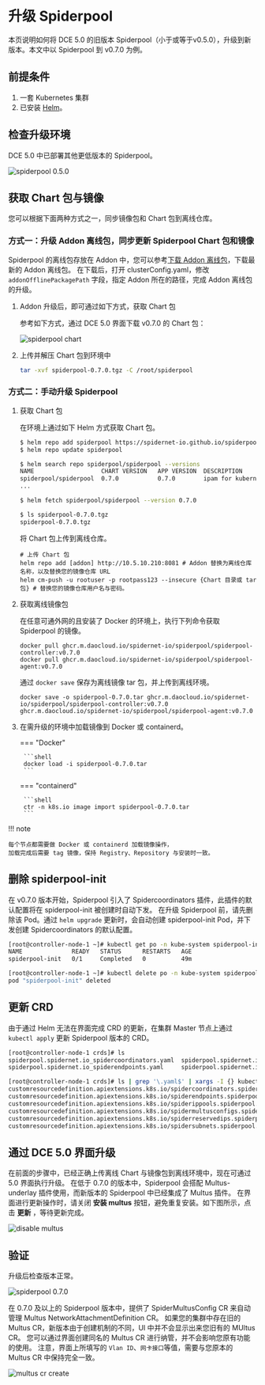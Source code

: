 # 升级 Spiderpool

本页说明如何将 DCE 5.0 的旧版本 Spiderpool（小于或等于v0.5.0），升级到新版本。本文中以 Spiderpool 到 v0.7.0 为例。

## 前提条件

1. 一套 Kubernetes 集群
2. 已安装 [Helm](https://helm.sh/docs/intro/install/)。

## 检查升级环境

DCE 5.0 中已部署其他更低版本的 Spiderpool。

![spiderpool 0.5.0](https://docs.daocloud.io/daocloud-docs-images/docs/zh/docs/network/images/spiderpool-before-upgrade.png)

## 获取 Chart 包与镜像

您可以根据下面两种方式之一，同步镜像包和 Chart 包到离线仓库。

### 方式一：升级 Addon 离线包，同步更新 Spiderpool Chart 包和镜像

Spiderpool 的离线包存放在 Addon 中，您可以参考[下载 Addon 离线包](../../../download/addon/history.md)，下载最新的 Addon 离线包。
在下载后，打开 clusterConfig.yaml，修改 `addonOfflinePackagePath` 字段，指定 Addon 所在的路径，完成 Addon 离线包的升级。

1. Addon 升级后，即可通过如下方式，获取 Chart 包

    参考如下方式，通过 DCE 5.0 界面下载 v0.7.0 的 Chart 包：

    ![spiderpool chart](https://docs.daocloud.io/daocloud-docs-images/docs/zh/docs/network/images/spiderpool-chart-version-7.png)

2. 上传并解压 Chart 包到环境中

    ```bash
    tar -xvf spiderpool-0.7.0.tgz -C /root/spiderpool
    ```

### 方式二：手动升级 Spiderpool

1. 获取 Chart 包

    在环境上通过如下 Helm 方式获取 Chart 包。

    ```bash
    $ helm repo add spiderpool https://spidernet-io.github.io/spiderpool
    $ helm repo update spiderpool

    $ helm search repo spiderpool/spiderpool --versions
    NAME                   CHART VERSION   APP VERSION  DESCRIPTION
    spiderpool/spiderpool  0.7.0           0.7.0        ipam for kubernetes cni
    ...

    $ helm fetch spiderpool/spiderpool --version 0.7.0

    $ ls spiderpool-0.7.0.tgz
    spiderpool-0.7.0.tgz
    ```

    将 Chart 包上传到离线仓库。

    ```shell
    # 上传 Chart 包
    helm repo add [addon] http://10.5.10.210:8081 # Addon 替换为离线仓库名称，以及替换您的镜像仓库 URL
    helm cm-push -u rootuser -p rootpass123 --insecure {Chart 目录或 tar 包} # 替换您的镜像仓库用户名与密码。
    ```

2. 获取离线镜像包

    在任意可通外网的且安装了 Docker 的环境上，执行下列命令获取 Spiderpool 的镜像。

    ```shell
    docker pull ghcr.m.daocloud.io/spidernet-io/spiderpool/spiderpool-controller:v0.7.0
    docker pull ghcr.m.daocloud.io/spidernet-io/spiderpool/spiderpool-agent:v0.7.0
    ```

    通过 `docker save` 保存为离线镜像 tar 包，并上传到离线环境。

    ```shell
    docker save -o spiderpool-0.7.0.tar ghcr.m.daocloud.io/spidernet-io/spiderpool/spiderpool-controller:v0.7.0 ghcr.m.daocloud.io/spidernet-io/spiderpool/spiderpool-agent:v0.7.0
    ```

3. 在需升级的环境中加载镜像到 Docker 或 containerd。
  
    === "Docker"

        ```shell
        docker load -i spiderpool-0.7.0.tar
        ```

    === "containerd"

        ```shell
        ctr -n k8s.io image import spiderpool-0.7.0.tar
        ```

!!! note

    每个节点都需要做 Docker 或 containerd 加载镜像操作，
    加载完成后需要 tag 镜像，保持 Registry、Repository 与安装时一致。

## 删除 spiderpool-init

在 v0.7.0 版本开始，Spiderpool 引入了 Spidercoordinators 插件，此插件的默认配置将在 spiderpool-init 被创建时自动下发。
在升级 Spiderpool 前，请先删除该 Pod。通过 `helm upgrade` 更新时，会自动创建 spiderpool-init Pod，并下发创建 Spidercoordinators 的默认配置。

```bash
[root@controller-node-1 ~]# kubectl get po -n kube-system spiderpool-init
NAME              READY   STATUS      RESTARTS   AGE
spiderpool-init   0/1     Completed   0          49m

[root@controller-node-1 ~]# kubectl delete po -n kube-system spiderpool-init
pod "spiderpool-init" deleted
```

## 更新 CRD

由于通过 Helm 无法在界面完成 CRD 的更新，在集群 Master 节点上通过 `kubectl apply` 更新 Spiderpool 版本的 CRD。

```bash
[root@controller-node-1 crds]# ls
spiderpool.spidernet.io_spidercoordinators.yaml  spiderpool.spidernet.io_spiderippools.yaml        spiderpool.spidernet.io_spiderreservedips.yaml
spiderpool.spidernet.io_spiderendpoints.yaml     spiderpool.spidernet.io_spidermultusconfigs.yaml  spiderpool.spidernet.io_spidersubnets.yaml

[root@controller-node-1 crds]# ls | grep '\.yaml$' | xargs -I {} kubectl apply -f {}
customresourcedefinition.apiextensions.k8s.io/spidercoordinators.spiderpool.spidernet.io created
customresourcedefinition.apiextensions.k8s.io/spiderendpoints.spiderpool.spidernet.io configured
customresourcedefinition.apiextensions.k8s.io/spiderippools.spiderpool.spidernet.io configured
customresourcedefinition.apiextensions.k8s.io/spidermultusconfigs.spiderpool.spidernet.io created
customresourcedefinition.apiextensions.k8s.io/spiderreservedips.spiderpool.spidernet.io configured
customresourcedefinition.apiextensions.k8s.io/spidersubnets.spiderpool.spidernet.io configured
```

## 通过 DCE 5.0 界面升级

在前面的步骤中，已经正确上传离线 Chart 与镜像包到离线环境中，现在可通过 5.0 界面执行升级。
在低于 0.7.0 的版本中，Spiderpool 会搭配 Multus-underlay 插件使用，而新版本的 Spiderpool 中已经集成了 Multus 插件。
在界面进行更新操作时，请关闭 **安装 multus** 按钮，避免重复安装。如下图所示，点击 **更新** ，等待更新完成。

![disable multus](https://docs.daocloud.io/daocloud-docs-images/docs/zh/docs/network/images/spiderpool-disable-multus.png)

## 验证

升级后检查版本正常。

![spiderpool 0.7.0](https://docs.daocloud.io/daocloud-docs-images/docs/zh/docs/network/images/spiderpool-after-upgrade.png)

在 0.7.0 及以上的 Spiderpool 版本中，提供了 SpiderMultusConfig CR 来自动管理 Multus NetworkAttachmentDefinition CR。
如果您的集群中存在旧的 Multus CR，新版本由于创建机制的不同，UI 中并不会显示出来您旧有的 MUltus CR。
您可以通过界面创建同名的 Multus CR 进行纳管，并不会影响您原有功能的使用。
注意，界面上所填写的 `Vlan ID`、`网卡接口`等值，需要与您原本的 Multus CR 中保持完全一致。

![multus cr create](https://docs.daocloud.io/daocloud-docs-images/docs/zh/docs/network/images/spiderpool-multus-cr-create.png)
